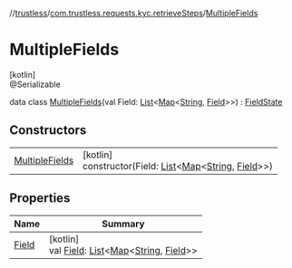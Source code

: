 //[trustless](../../../index.md)/[com.trustless.requests.kyc.retrieveSteps](../index.md)/[MultipleFields](index.md)

# MultipleFields

[kotlin]\
@Serializable

data class [MultipleFields](index.md)(val Field: [List](https://kotlinlang.org/api/latest/jvm/stdlib/kotlin.collections/-list/index.html)&lt;[Map](https://kotlinlang.org/api/latest/jvm/stdlib/kotlin.collections/-map/index.html)&lt;[String](https://kotlinlang.org/api/latest/jvm/stdlib/kotlin/-string/index.html), [Field](../-field/index.md)&gt;&gt;) : [FieldState](../-field-state/index.md)

## Constructors

| | |
|---|---|
| [MultipleFields](-multiple-fields.md) | [kotlin]<br>constructor(Field: [List](https://kotlinlang.org/api/latest/jvm/stdlib/kotlin.collections/-list/index.html)&lt;[Map](https://kotlinlang.org/api/latest/jvm/stdlib/kotlin.collections/-map/index.html)&lt;[String](https://kotlinlang.org/api/latest/jvm/stdlib/kotlin/-string/index.html), [Field](../-field/index.md)&gt;&gt;) |

## Properties

| Name | Summary |
|---|---|
| [Field](-field.md) | [kotlin]<br>val [Field](-field.md): [List](https://kotlinlang.org/api/latest/jvm/stdlib/kotlin.collections/-list/index.html)&lt;[Map](https://kotlinlang.org/api/latest/jvm/stdlib/kotlin.collections/-map/index.html)&lt;[String](https://kotlinlang.org/api/latest/jvm/stdlib/kotlin/-string/index.html), [Field](../-field/index.md)&gt;&gt; |
